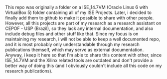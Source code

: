 This repo was originally a folder on a ISE_14.7VM (Oracle Linux 6 with VirtualBox 5) folder containing all of my ISE Projects.
Later, i decided to finally add them to github to make it possible to share with other people.
However, all this projects are part of my research as a research assistant on CEPOF - USP (Brazil), so they lack any internal documentation, and also include debug files and other stuff like that.
Since my focus is on maintaining my research, i will not be able to keep a well documented repo, and it is most probably only understandable through my research publications themself, which may serve as external documentation.
Anyway, i keep it here so that I'm able to share this content with other, since ISE_14.7VM and the Xilinx related tools are outdated and don't provide a better way of doing this (and I obviously couldn't include all this code on my research publications). 
